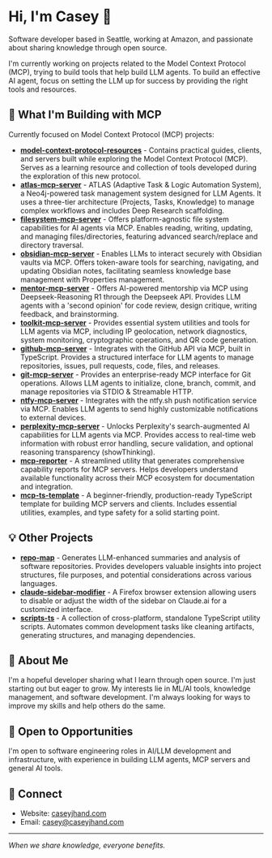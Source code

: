 # Hi, I'm Casey 👋

Software developer based in Seattle, working at Amazon, and passionate about sharing knowledge through open source.

I'm currently working on projects related to the Model Context Protocol (MCP), trying to build tools that help build LLM agents. To build an effective AI agent, focus on setting the LLM up for success by providing the right tools and resources.

## 🚀 What I'm Building with MCP

Currently focused on Model Context Protocol (MCP) projects:

- [**model-context-protocol-resources**](https://github.com/cyanheads/model-context-protocol-resources) - Contains practical guides, clients, and servers built while exploring the Model Context Protocol (MCP). Serves as a learning resource and collection of tools developed during the exploration of this new protocol.
- [**atlas-mcp-server**](https://github.com/cyanheads/atlas-mcp-server) - ATLAS (Adaptive Task & Logic Automation System), a Neo4j-powered task management system designed for LLM Agents. It uses a three-tier architecture (Projects, Tasks, Knowledge) to manage complex workflows and includes Deep Research scaffolding.
- [**filesystem-mcp-server**](https://github.com/cyanheads/filesystem-mcp-server) - Offers platform-agnostic file system capabilities for AI agents via MCP. Enables reading, writing, updating, and managing files/directories, featuring advanced search/replace and directory traversal.
- [**obsidian-mcp-server**](https://github.com/cyanheads/obsidian-mcp-server) - Enables LLMs to interact securely with Obsidian vaults via MCP. Offers token-aware tools for searching, navigating, and updating Obsidian notes, facilitating seamless knowledge base management with Properties management.
- [**mentor-mcp-server**](https://github.com/cyanheads/mentor-mcp-server) - Offers AI-powered mentorship via MCP using Deepseek-Reasoning R1 through the Deepseek API. Provides LLM agents with a 'second opinion' for code review, design critique, writing feedback, and brainstorming.
- [**toolkit-mcp-server**](https://github.com/cyanheads/toolkit-mcp-server) - Provides essential system utilities and tools for LLM agents via MCP, including IP geolocation, network diagnostics, system monitoring, cryptographic operations, and QR code generation.
- [**github-mcp-server**](https://github.com/cyanheads/github-mcp-server) - Integrates with the GitHub API via MCP, built in TypeScript. Provides a structured interface for LLM agents to manage repositories, issues, pull requests, code, files, and releases.
- [**git-mcp-server**](https://github.com/cyanheads/git-mcp-server) - Provides an enterprise-ready MCP interface for Git operations. Allows LLM agents to initialize, clone, branch, commit, and manage repositories via STDIO & Streamable HTTP.
- [**ntfy-mcp-server**](https://github.com/cyanheads/ntfy-mcp-server) - Integrates with the ntfy.sh push notification service via MCP. Enables LLM agents to send highly customizable notifications to external devices.
- [**perplexity-mcp-server**](https://github.com/cyanheads/perplexity-mcp-server) - Unlocks Perplexity's search-augmented AI capabilities for LLM agents via MCP. Provides access to real-time web information with robust error handling, secure validation, and optional reasoning transparency (showThinking).
- [**mcp-reporter**](https://github.com/cyanheads/mcp-reporter) - A streamlined utility that generates comprehensive capability reports for MCP servers. Helps developers understand available functionality across their MCP ecosystem for documentation and integration.
- [**mcp-ts-template**](https://github.com/cyanheads/mcp-ts-template) - A beginner-friendly, production-ready TypeScript template for building MCP servers and clients. Includes essential utilities, examples, and type safety for a solid starting point.

## 💡 Other Projects

- [**repo-map**](https://github.com/cyanheads/repo-map) - Generates LLM-enhanced summaries and analysis of software repositories. Provides developers valuable insights into project structures, file purposes, and potential considerations across various languages.
- [**claude-sidebar-modifier**](https://github.com/cyanheads/claude-sidebar-modifier) - A Firefox browser extension allowing users to disable or adjust the width of the sidebar on Claude.ai for a customized interface.
- [**scripts-ts**](https://github.com/cyanheads/scripts-ts) - A collection of cross-platform, standalone TypeScript utility scripts. Automates common development tasks like cleaning artifacts, generating structures, and managing dependencies.

## 🧠 About Me

I'm a hopeful developer sharing what I learn through open source. I'm just starting out but eager to grow. My interests lie in ML/AI tools, knowledge management, and software development. I'm always looking for ways to improve my skills and help others do the same.

## 💼 Open to Opportunities

I'm open to software engineering roles in AI/LLM development and infrastructure, with experience in building LLM agents, MCP servers and general AI tools.

## 🔗 Connect

- Website: [caseyjhand.com](https://caseyjhand.com)
- Email: [casey@caseyjhand.com](mailto:casey@caseyjhand.com)

---

_When we share knowledge, everyone benefits._
